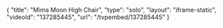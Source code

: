 {
    "title": "Mima Moon High Chair",
    "type": "solo",
    "layout": "iframe-static",
    "videoId": "137285445",
    "url": "\/tvpembed\/137285445"
}